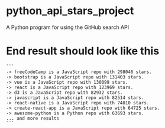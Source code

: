 # python_api_stars_project
A Python program for using the GitHub search API

# End result should look like this
````
```
-> freeCodeCamp is a JavaScript repo with 298046 stars.
-> bootstrap is a JavaScript repo with 131403 stars.
-> vue is a JavaScript repo with 130099 stars.
-> react is a JavaScript repo with 123969 stars.
-> d3 is a JavaScript repo with 82932 stars.
-> javascript is a JavaScript repo with 82514 stars.
-> react-native is a JavaScript repo with 74810 stars.
-> create-react-app is a JavaScript repo with 64725 stars.
-> awesome-python is a Python repo with 63693 stars.
... and more results
```
````
